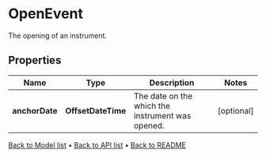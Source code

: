 

# OpenEvent

The opening of an instrument.

## Properties

| Name | Type | Description | Notes |
|------------ | ------------- | ------------- | -------------|
|**anchorDate** | **OffsetDateTime** | The date on the which the instrument was opened. |  [optional] |



[Back to Model list](../README.md#documentation-for-models) &#8226; [Back to API list](../README.md#documentation-for-api-endpoints) &#8226; [Back to README](../README.md)


